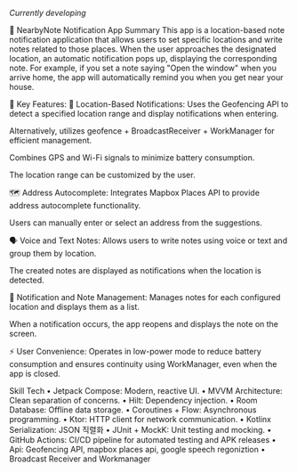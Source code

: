 *Currently developing*

📱 NearbyNote Notification App Summary
This app is a location-based note notification application that allows users to set specific locations and write notes related to those places.
When the user approaches the designated location, an automatic notification pops up, displaying the corresponding note.
For example, if you set a note saying "Open the window" when you arrive home, the app will automatically remind you when you get near your house.

🌟 Key Features:
📍 Location-Based Notifications:
Uses the Geofencing API to detect a specified location range and display notifications when entering.

Alternatively, utilizes geofence + BroadcastReceiver + WorkManager for efficient management.

Combines GPS and Wi-Fi signals to minimize battery consumption.

The location range can be customized by the user.

🗺️ Address Autocomplete:
Integrates Mapbox Places API to provide address autocomplete functionality.

Users can manually enter or select an address from the suggestions.

🗣️ Voice and Text Notes:
Allows users to write notes using voice or text and group them by location.

The created notes are displayed as notifications when the location is detected.

🔔 Notification and Note Management:
Manages notes for each configured location and displays them as a list.

When a notification occurs, the app reopens and displays the note on the screen.

⚡ User Convenience:
Operates in low-power mode to reduce battery consumption and ensures continuity using WorkManager, even when the app is closed.

Skill Tech
•	Jetpack Compose: Modern, reactive UI.
•	MVVM Architecture: Clean separation of concerns.
•	Hilt: Dependency injection.
•	Room Database: Offline data storage.
•	Coroutines + Flow: Asynchronous programming.
•	Ktor: HTTP client for network communication.
•	Kotlinx Serialization: JSON 직렬화
•	JUnit + MockK: Unit testing and mocking.
•	GitHub Actions: CI/CD pipeline for automated testing and APK releases
•	Api: Geofencing API, mapbox places api, google speech regoniztion
•	Broadcast Receiver and Workmanager
